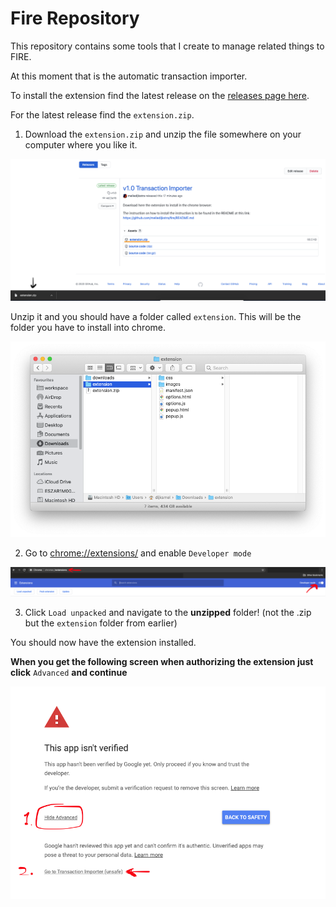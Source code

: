 # Fire Repository

This repository contains some tools that I create to manage related things to FIRE.

At this moment that is the automatic transaction importer.

To install the extension find the latest release on the [releases page here](https://github.com/melledijkstra/fire/releases).

For the latest release find the `extension.zip`.

1. Download the `extension.zip` and unzip the file somewhere on your computer where you like it.

![Download from releases page](instructions/releases.png)

Unzip it and you should have a folder called `extension`. This will be the folder you have to install into chrome.

![Unpacked](instructions/unpacked.png)

2. Go to [chrome://extensions/](chrome://extensions/) and enable `Developer mode`

![Enable developer mode](instructions/extensionpage.png)

3. Click `Load unpacked` and navigate to the **unzipped** folder! (not the .zip but the `extension` folder from earlier)

You should now have the extension installed.

**When you get the following screen when authorizing the extension just click** `Advanced` **and continue**

![-](instructions/authorize-untrusted.png)
